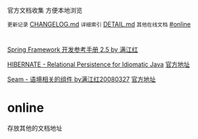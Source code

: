 
官方文档收集 方便本地浏览

`更新记录` [CHANGELOG.md](CHANGELOG.md)
`详细索引` [DETAIL.md](DETAIL.md)
`其他在线文档` [#online](#online)



# 


 

[Spring Framework 开发参考手册 2.5 by 满江红](spring/spring-framework-2.5-reference-redsaga-zh/)

[HIBERNATE - Relational Persistence for Idiomatic Java](jboss/hibernate-distribution-3.6.10.Final/documentation/manual/zh-CN/html_single/)
[官方地址](https://docs.jboss.org/hibernate/orm/3.5/reference/zh-CN/html_single/)

[Seam - 语境相关的组件 by满江红20080327](jboss/jboss-seam-2.0.0.GA/doc/reference/zh/html_single/)
[官方地址](https://docs.jboss.org/seam/2.0.0.GA/reference/zh/html_single/)


# online

存放其他的文档地址


